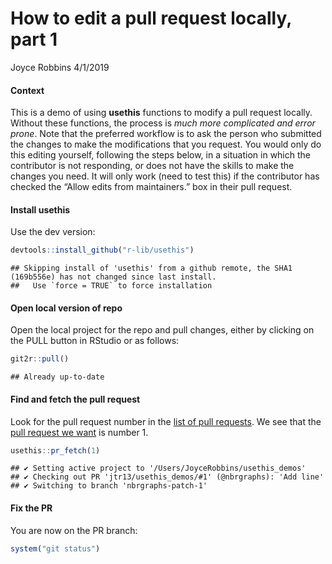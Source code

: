 How to edit a pull request locally, part 1
================
Joyce Robbins
4/1/2019

#### Context

This is a demo of using **usethis** functions to modify a pull request
locally. Without these functions, the process is *much more complicated
and error prone*. Note that the preferred workflow is to ask the person
who submitted the changes to make the modifications that you request.
You would only do this editing yourself, following the steps below, in a
situation in which the contributor is not responding, or does not have
the skills to make the changes you need. It will only work (need to test
this) if the contributor has checked the “Allow edits from maintainers.”
box in their pull request.

#### Install **usethis**

Use the dev
    version:

``` r
devtools::install_github("r-lib/usethis")
```

    ## Skipping install of 'usethis' from a github remote, the SHA1 (169b556e) has not changed since last install.
    ##   Use `force = TRUE` to force installation

#### Open local version of repo

Open the local project for the repo and pull changes, either by clicking
on the PULL button in RStudio or as follows:

``` r
git2r::pull()
```

    ## Already up-to-date

#### Find and fetch the pull request

Look for the pull request number in the [list of pull
requests](https://github.com/jtr13/usethis_demos/pulls). We see that the
[pull request we want](https://github.com/jtr13/springishere/pull/1) is
number 1.

``` r
usethis::pr_fetch(1)
```

    ## ✔ Setting active project to '/Users/JoyceRobbins/usethis_demos'
    ## ✔ Checking out PR 'jtr13/usethis_demos/#1' (@nbrgraphs): 'Add line'
    ## ✔ Switching to branch 'nbrgraphs-patch-1'

#### Fix the PR

You are now on the PR branch:

``` r
system("git status")
```
